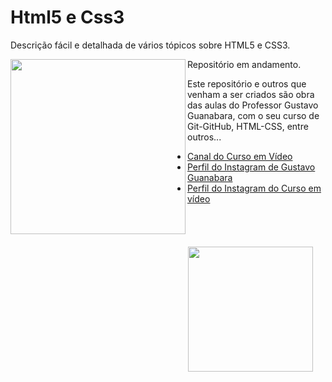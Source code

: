 # Html5 e Css3
 <p>Descrição fácil e detalhada de vários tópicos sobre HTML5 e CSS3.</p>

 <img src="https://upload.wikimedia.org/wikipedia/commons/thumb/6/61/HTML5_logo_and_wordmark.svg/1200px-HTML5_logo_and_wordmark.svg.png" width="280" align="left"/>

 <img src="https://upload.wikimedia.org/wikipedia/commons/thumb/d/d5/CSS3_logo_and_wordmark.svg/1200px-CSS3_logo_and_wordmark.svg.png" width="200" align="right" style="margin: 20px"/>
 
 <p>Repositório em andamento.</p>

 <p>Este repositório e outros que venham a ser criados são obra das aulas do Professor Gustavo Guanabara, com o seu curso de Git-GitHub, HTML-CSS, entre outros...</p>

 <ul>
 <li><a href="https://www.youtube.com/cursoemvideo">Canal do Curso em Vídeo</a></li>
 <li><a href="https://www.instagram.com/gustavoguanabara/">Perfil do Instagram de Gustavo Guanabara</a></li>
 <li><a href="https://www.instagram.com/cursoemvideo">Perfil do Instagram do Curso em vídeo</a></li>
 </ul>
